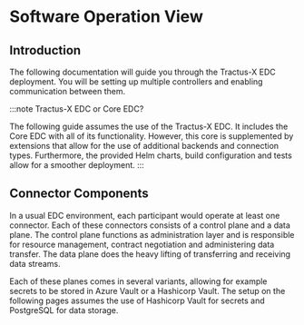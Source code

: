# Software Operation View

## Introduction

The following documentation will guide you through the Tractus-X EDC deployment.
You will be setting up multiple controllers and enabling communication between them.

:::note Tractus-X EDC or Core EDC?

The following guide assumes the use of the Tractus-X EDC.
It includes the Core EDC with all of its functionality.
However, this core is supplemented by extensions that allow for the use of additional backends and connection types.
Furthermore, the provided Helm charts, build configuration and tests allow for a smoother deployment.
:::

## Connector Components

In a usual EDC environment, each participant would operate at least one connector.
Each of these connectors consists of a control plane and a data plane.
The control plane functions as administration layer and is responsible for resource management, contract negotiation and administering data transfer.
The data plane does the heavy lifting of transferring and receiving data streams.

Each of these planes comes in several variants, allowing for example secrets to be stored in Azure Vault or a Hashicorp Vault.
The setup on the following pages assumes the use of Hashicorp Vault for secrets and PostgreSQL for data storage.
